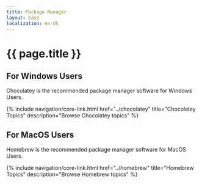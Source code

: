 ```yaml
---
title: Package Manager
layout: base
localization: en-US
---
```


# {{ page.title }}

## For Windows Users

Chocolatey is the recommended package manager software for Windows Users.

{% include navigation/core-link.html
    href="../chocolatey"
    title="Chocolatey Topics"
    description="Browse Chocolatey topics"
%}

## For MacOS Users

Homebrew is the recommended package manager software for MacOS Users.

{% include navigation/core-link.html
    href="../homebrew"
    title="Homebrew Topics"
    description="Browse Homebrew topics"
%}
